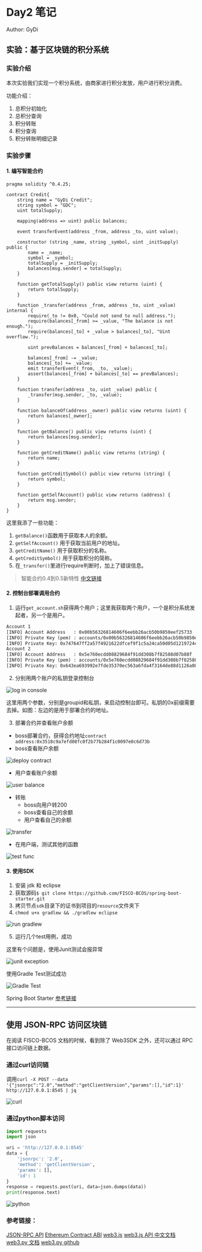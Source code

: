 # Day2 笔记

Author: GyDi

## 实验：基于区块链的积分系统

### 实验介绍
本次实验我们实现一个积分系统，由商家进行积分发放，用户进行积分消费。

功能介绍：
1. 总积分初始化
2. 总积分查询
3. 积分转账
4. 积分查询
5. 积分转账明细记录

### 实验步骤

#### 1. 编写智能合约
```solidity
pragma solidity ^0.4.25;

contract Credit{
    string name = "GyDi Credit";
    string symbol = "GDC";
    uint totalSupply;

    mapping(address => uint) public balances;

    event transferEvent(address _from, address _to, uint value);

    constructor (string _name, string _symbol, uint _initSupply) public {
        name = _name;
        symbol = _symbol;
        totalSupply = _initSupply;
        balances[msg.sender] = totalSupply;
    }

    function getTotalSupply() public view returns (uint) {
        return totalSupply;
    }

    function _transfer(address _from, address _to, uint _value) internal {
        require(_to != 0x0, "Could not send to null address.");
        require(balances[_from] >= _value, "The balance is not enough.");
        require(balances[_to] + _value > balances[_to], "Uint overflow.");

        uint prevBalances = balances[_from] + balances[_to];

        balances[_from] -= _value;
        balances[_to] += _value;
        emit transferEvent(_from, _to, _value);
        assert(balances[_from] + balances[_to] == prevBalances);
    }

    function transfer(address _to, uint _value) public {
        _transfer(msg.sender, _to, _value);
    }

    function balanceOf(address _owner) public view returns (uint) {
        return balances[_owner];
    }

    function getBalance() public view returns (uint) {
        return balances[msg.sender];
    }

    function getCreditName() public view returns (string) {
        return name;
    }

    function getCreditSymbol() public view returns (string) {
        return symbol;
    }

    function getSelfAccount() public view returns (address) {
        return msg.sender;
    }
}
```

这里我添了一些功能：
1. `getBalance()`函数用于获取本人的余额。
2. `getSelfAccount()` 用于获取当前用户的地址。
3. `getCreditName()` 用于获取积分的名称。
4. `getCreditSymbol()` 用于获取积分的简称。
5. 在`_transfer()`里进行require判断时，加上了错误信息。

> 智能合约0.4到0.5新特性 [中文链接](https://zhuanlan.zhihu.com/p/54169418)

#### 2. 控制台部署调用合约

1. 运行`get_account.sh`获得两个用户；这里我获取两个用户，一个是积分系统发起者，另一个是用户。

```txt
Account 1
[INFO] Account Address   : 0x00b56326814606f6eebb26acb50b9850eef25733
[INFO] Private Key (pem) : accounts/0x00b56326814606f6eebb26acb50b9850eef25733.pem
[INFO] Private Key: 0x747647ff2a57f4921622dfcef9f1c5a24ca50d05d1219724ce8c29247f0cdcf9
Account 2
[INFO] Account Address   : 0x5e760ecdd08829684f91dd308b7f82588d07b88f
[INFO] Private Key (pem) : accounts/0x5e760ecdd08829684f91dd308b7f82588d07b88f.pem
[INFO] Private Key: 0x643ea693992e7fde35370ec563a6fda4f3164de88d1126a087459f0fba25923f
```


2. 分别用两个账户的私钥登录控制台

![log in console](./assets/flameshot-1.png)

这里用两个参数，分别是groupid和私钥，来启动控制台即可。私钥的0x前缀需要去掉。如图：左边的是用于部署合约的地址。

3. 部署合约并查看账户余额

- boss部署合约，获得合约地址`contract address:0x3518c9a7efd08fc0f2b77b284f1c0097e0c6d73b`
- boss查看账户余额

![deploy contract](./assets/flameshot-06-16-5638.png)

- 用户查看账户余额

![user balance](./assets/flameshot-06-16-4942.png)

- 转账
  - boss向用户转200
  - boss查看自己的余额
  - 用户查看自己的余额

![transfer](./assets/flameshot-06-16-3148.png)

- 在用户端，测试其他的函数

![test func](./assets/flameshot-0616183000.png)


#### 3. 使用SDK

1. 安装 jdk 和 eclipse
2. 获取源码`$ git clone https://github.com/FISCO-BCOS/spring-boot-starter.git`
3. 拷贝节点`sdk`目录下的证书到项目的`resource`文件夹下
4. `chmod u+x gradlew && ./gradlew eclipse`

![run gradlew](./assets/flameshot-0616194913.png)

5. 运行几个test用例，成功

这里有个问题是，使用Junit测试会报异常

![junit exception](assets/flameshot-0616191912.png)

使用Gradle Test测试成功

![Gradle Test](assets/flameshot-0616191847.png)

Spring Boot Starter [参考链接](https://github.com/FISCO-BCOS/spring-boot-starter/blob/master/doc/README_CN.md)

---

## 使用 JSON-RPC 访问区块链

在阅读 FISCO-BCOS 文档的时候，看到除了 Web3SDK 之外，还可以通过 RPC 接口访问链上数据。

### 通过curl访问链

调用`curl -X POST --data '{"jsonrpc":"2.0","method":"getClientVersion","params":[],"id":1}' http://127.0.0.1:8545 | jq`

![curl](assets/flameshot-0616202538.png)

### 通过python脚本访问

```python
import requests
import json

uri = 'http://127.0.0.1:8545'
data = {
    'jsonrpc': '2.0',
    'method': 'getClientVersion',
    'params': [],
    'id': 1
}
response = requests.post(uri, data=json.dumps(data))
print(response.text)
```

![python](./assets/flameshot-0616214134.png)


### 参考链接：
[JSON-RPC API](https://fisco-bcos-documentation.readthedocs.io/zh_CN/release-2.0/docs/api.html#getclientversion)
[Ethereum Contract ABI](https://solidity.readthedocs.io/en/latest/abi-spec.html)
[web3.js](https://web3js.readthedocs.io/en/1.0/callbacks-promises-events.html)
[web3.js API 中文文档](https://www.cnblogs.com/zdz8207/p/qkl-web3-js-api.html)
[web3.py 文档](https://web3py.readthedocs.io/en/stable/quickstart.html)
[web3.py github](https://github.com/pipermerriam/web3.py)